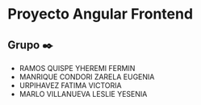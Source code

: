 # Proyecto Angular Frontend



## Grupo  ✒️
* RAMOS	QUISPE	YHEREMI FERMIN
*	MANRIQUE CONDORI	ZARELA EUGENIA	
* URPIHAVEZ	FATIMA VICTORIA	
* MARLO	VILLANUEVA	LESLIE YESENIA

